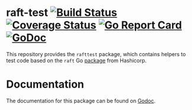 raft-test [![Build Status](https://travis-ci.org/stgraber/raft-test.png)](https://travis-ci.org/stgraber/raft-test) [![Coverage Status](https://coveralls.io/repos/github/stgraber/raft-test/badge.svg?branch=master)](https://coveralls.io/github/stgraber/raft-test?branch=master) [![Go Report Card](https://goreportcard.com/badge/github.com/stgraber/raft-test)](https://goreportcard.com/report/github.com/stgraber/raft-test) [![GoDoc](https://godoc.org/github.com/stgraber/raft-test?status.svg)](https://godoc.org/github.com/stgraber/raft-test)
=========

This repository provides the `rafttest` package, which contains
helpers to test code based on the `raft` Go [package](https://github.com/stgraber/raft)
from Hashicorp.

Documentation
==============

The documentation for this package can be found on [Godoc](http://godoc.org/github.com/stgraber/raft-test).
